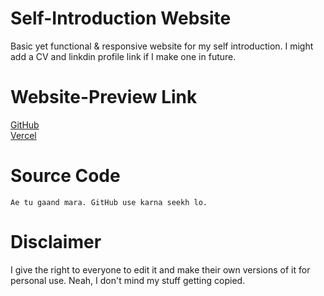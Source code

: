 # Self-Introduction Website
Basic yet functional & responsive website for my self introduction. I might add a CV and linkdin profile link if I make one in future.

# Website-Preview Link
<a href="https://dr460ngeek.github.io/new-self-intro/"> GitHub </a>
<br>
<a href="https://dr460ngeek.vercel.app/"> Vercel </a>

# Source Code 

```Ae tu gaand mara. GitHub use karna seekh lo.```

# Disclaimer
I give the right to everyone to edit it and make their own versions of it for personal use. Neah, I don't mind my stuff getting copied.
